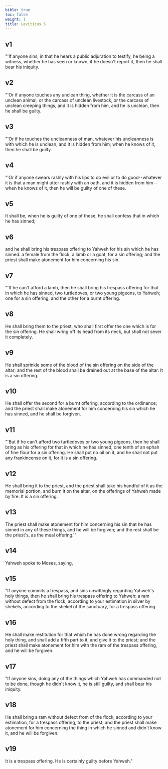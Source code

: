 ```yaml
---
bible: true
toc: false
weight: 1
title: Leviticus 5
---
```




## v1 
"'If anyone sins, in that he hears a public adjuration to testify, he being a witness, whether he has seen or known, if he doesn't report it, then he shall bear his iniquity. 

## v2 
"'Or if anyone touches any unclean thing, whether it is the carcass of an unclean animal, or the carcass of unclean livestock, or the carcass of unclean creeping things, and it is hidden from him, and he is unclean, then he shall be guilty. 

## v3 
"'Or if he touches the uncleanness of man, whatever his uncleanness is with which he is unclean, and it is hidden from him; when he knows of it, then he shall be guilty. 

## v4 
"'Or if anyone swears rashly with his lips to do evil or to do good--whatever it is that a man might utter rashly with an oath, and it is hidden from him--when he knows of it, then he will be guilty of one of these. 

## v5 
It shall be, when he is guilty of one of these, he shall confess that in which he has sinned; 

## v6 
and he shall bring his trespass offering to Yahweh for his sin which he has sinned: a female from the flock, a lamb or a goat, for a sin offering; and the priest shall make atonement for him concerning his sin. 

## v7 
"'If he can't afford a lamb, then he shall bring his trespass offering for that in which he has sinned, two turtledoves, or two young pigeons, to Yahweh; one for a sin offering, and the other for a burnt offering. 

## v8 
He shall bring them to the priest, who shall first offer the one which is for the sin offering. He shall wring off its head from its neck, but shall not sever it completely. 

## v9 
He shall sprinkle some of the blood of the sin offering on the side of the altar; and the rest of the blood shall be drained out at the base of the altar. It is a sin offering. 

## v10 
He shall offer the second for a burnt offering, according to the ordinance; and the priest shall make atonement for him concerning his sin which he has sinned, and he shall be forgiven. 

## v11 
"'But if he can't afford two turtledoves or two young pigeons, then he shall bring as his offering for that in which he has sinned, one tenth of an ephah of fine flour for a sin offering. He shall put no oil on it, and he shall not put any frankincense on it, for it is a sin offering. 

## v12 
He shall bring it to the priest, and the priest shall take his handful of it as the memorial portion, and burn it on the altar, on the offerings of Yahweh made by fire. It is a sin offering. 

## v13 
The priest shall make atonement for him concerning his sin that he has sinned in any of these things, and he will be forgiven; and the rest shall be the priest's, as the meal offering.'" 

## v14 
Yahweh spoke to Moses, saying, 

## v15 
"If anyone commits a trespass, and sins unwittingly regarding Yahweh's holy things, then he shall bring his trespass offering to Yahweh: a ram without defect from the flock, according to your estimation in silver by shekels, according to the shekel of the sanctuary, for a trespass offering. 

## v16 
He shall make restitution for that which he has done wrong regarding the holy thing, and shall add a fifth part to it, and give it to the priest; and the priest shall make atonement for him with the ram of the trespass offering, and he will be forgiven. 

## v17 
"If anyone sins, doing any of the things which Yahweh has commanded not to be done, though he didn't know it, he is still guilty, and shall bear his iniquity. 

## v18 
He shall bring a ram without defect from of the flock, according to your estimation, for a trespass offering, to the priest; and the priest shall make atonement for him concerning the thing in which he sinned and didn't know it, and he will be forgiven. 

## v19 
It is a trespass offering. He is certainly guilty before Yahweh."


